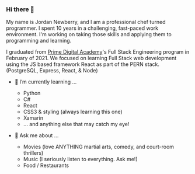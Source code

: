 ### Hi there 👋

My name is Jordan Newberry, and I am a professional chef turned programmer. I spent 10 years in a challenging, fast-paced work environment.
I'm working on taking those skills and applying them to programming and learning.

I graduated from [Prime Digital Academy](www.primedigitalacademy.io)'s Full Stack Engineering program in February of 2021. We focused on learning Full Stack web development using the JS based framework React as part of the PERN stack. (PostgreSQL, Express, React, & Node) 

- 🌱 I’m currently learning ... 
  - Python
  - C#
  - React
  - CSS3 & styling (always learning this one)
  - Xamarin
  - ... and anything else that may catch my eye!
  
- 💬 Ask me about ...
  - Movies (love ANYTHING martial arts, comedy, and court-room thrillers)
  - Music (I seriously listen to everything. Ask me!)
  - Food / Restaurants

<!--
**jordanNewberry21/jordanNewberry21** is a ✨ _special_ ✨ repository because its `README.md` (this file) appears on your GitHub profile.

Here are some ideas to get you started:

- 🔭 I’m currently working on ...
- 🌱 I’m currently learning ...
- 👯 I’m looking to collaborate on ...
- 🤔 I’m looking for help with ...
- 💬 Ask me about ...
- 📫 How to reach me: ...
- 😄 Pronouns: ...
- ⚡ Fun fact: ...
-->
